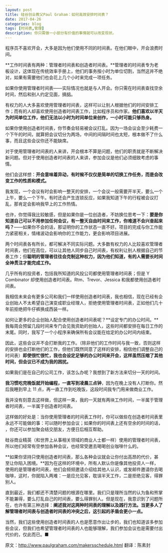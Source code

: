 ```yaml
---
layout: post
title: 硅谷创业教父Paul Graham：如何高效安排时间表？
date: 2017-04-26
categories: blog
tags: [时间表,管理]
description: 你只需做一小部分有价值的事情就可以改变现状。
---
```


程序员不喜欢开会，大多是因为他们使用不同的时间表。在他们眼中，开会浪费时间。

**工作时间表有两种：管理者时间表和创造者时间表。**管理者的时间表专为老板设计，这体现在传统效率手册上，他们的事务按小时为单位切割，当然这并不绝对，如果有需要他们也会花上几个小时来完成一项任务。

如果你使用管理者时间表——实际情况也就是与人开会。你只需在时间表查找空余时间，然后和别人约定见面，搞掂。

有权力的人大多喜欢使用管理者时间表，这样可以让别人根据他们的时间安排工作；而有的人却喜欢使用创造者时间表工作，比如程序员和作家。**他们喜欢以半天为时间单位工作，他们无法以小时为时间单位来创作，一小时可能只够热身。**

如果你使用创造者时间表，你节奏会轻易被会议打乱。因为一场会议会至少耗费一个下午的时间，就算把会议切分为两场，中间的间隔时间也太短，根本做不了什么事，而且这些会议你还不能缺席。

对于使用管理者时间表的人来讲，开会根本不算是问题，他们的职责就是不断解决新问题。但对于使用创造者时间表的人来讲，参加会议是他们必须细致考虑的事情。

他们会这样想：**开会意味着异动，有时候不仅仅是简单的切换工作任务，而是会改变工作的性质和模式。**


我发现，一个会议有时会影响一整天的安排，一个会议一般需要开半天，要么一个上午，要么一个下午。有时还会产生连锁反应，如果我知道下午的行程被会议打乱，那肯定会影响我早上的工作热情。

也许，你觉得我比较敏感，但是如果你是一位创造者，不妨换位思考一下：**要是你知道自己可以不用参加任何会议，有一整天自由时间来工作，你难道不会兴奋起来吗？**——如果你不会的话，那证明你的工作状态一直不好。项目的完成与你工作能力紧密相关，情绪波动会影响你的工作能力，更会影响项目进展。

两个时间表各有所长，都可解决不同实际问题。大多数有权力的人比较喜欢管理者时间表，他们在高位，可以让其他人同步自己时间表，有权利让别人根据自己的节奏工作；但**聪明的管理者往往会克制这种权力，因为他们知道，有的人需要长时间全神贯注才能完成工作。**

几乎所有的投资者，包括我所知道的风投公司都使用管理者时间表；但是 Y Combinator 却使用创造者时间表。Rtm、Trevor、Jessica 和我都使用创造者时间表。

我相信未来会有更多公司和我们一样使用创造者时间表，我也相信，现在已经有企业创始人不太希望自己演变成职业经理人，拒绝使用管理者时间表，正如他们几十年前拒绝把牛仔裤换成西装一样。

如何让更多的企业创始人配合使用创造者时间表呢？**设定专门的办公时间。**我每周会预留几段时间来专门会见我资助的创始人，这些时间都安排在每日工作的末尾。同时，我写了一个小程序来确保所有会议能在给定的办公时间内结束。

因此，这些会议并不会打断我的工作。（除非他们的工作时间与我一致，否则这样的安排也会打断他们的工作，但他们既然同意了这样的安排，相信他们调整自己的时间表）**即使很忙很忙，我也会设定足够的办公时间来开会，这样虽然压缩了其他时间，但会议已不成为我的困扰。**



如果我们是在自己的公司工作，该怎么办呢？我想到了新方法来切分一天的时间。

**我习惯吃完晚饭就开始编程，一直写到凌晨三点钟**，因为在晚上没有人打断你。然后我睡到早上 11 点，再一直工作到吃晚饭，这段时间我专门用来做商业工作。

我并没有刻意去这样做，但这样一来，我的一天就有两块工作时间，一半属于管理者时间表，一半属于创造者时间表。

这样做的好处是：当你使用管理者的时间表工作时，你可以做些在创造者时间表里永远不可能做的事：可以随时参加会议；如果你的时间表上还有空余的时间的话， ，你还可以参加聚会结交朋友，方便日后相互帮助。

硅谷商业精英（和世界上从事相关领域的商业人士都一样）使用的管理者时间表，所以他们经常有空参加各种会议，也经常受邀去喝喝创业咖啡什么的。

**如果你坚持只使用创造者时间表，那么各种会议就会让你付出高昂的代价，甚至让你陷入困境。**因为在这样的环境中，所有人默认你是像其他投资人一样，使用的是管理者时间表，他们会频频邀请介绍给其他人认识，或发邮件邀请你去喝咖啡，这时，你就陷入两难：一是应允见客，耽误半天工作，二是拒绝见客，得罪别人。


直到最近，我们都还不清楚问题的根源在哪里。我们只是理所当然的认为鱼和熊掌不能兼得，要么打乱自己的时间表，要么得罪别人。但是现在，我意识到了问题所在，也许有第三种选择：**阐述我对这两种时间表的理解以及践行方法。当更多人了解管理者时间表与创造者时间表的冲突之后，这引起的矛盾会更小一点。**

当然，我们这些使用创造者时间表的人也是愿意作出让步的，我们也知道该多参加些会议，但我们也希望管理者时间表的人也能够理解，我们参加会议也是需要付出代价的，仅此而已。■

原文：http://www.paulgraham.com/makersschedule.html
翻译：陈素封









